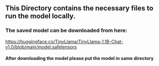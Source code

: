 ## This Directory contains the necessary files to run the model locally.

### The saved model can be downloaded from here:
https://huggingface.co/TinyLlama/TinyLlama-1.1B-Chat-v1.0/blob/main/model.safetensors

#### After downloading the model please put the model in same directory
